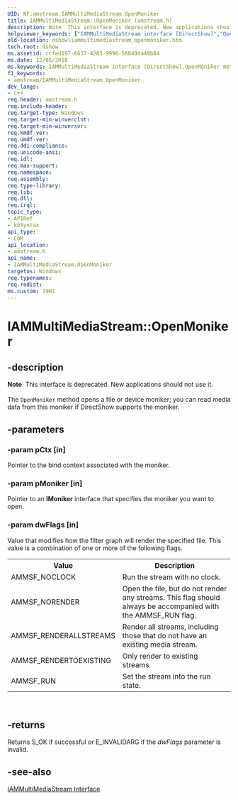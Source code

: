 ```yaml
---
UID: NF:amstream.IAMMultiMediaStream.OpenMoniker
title: IAMMultiMediaStream::OpenMoniker (amstream.h)
description: Note  This interface is deprecated. New applications should not use it. The OpenMoniker method opens a file or device moniker; you can read media data from this moniker if DirectShow supports the moniker.
helpviewer_keywords: ["IAMMultiMediaStream interface [DirectShow]","OpenMoniker method","IAMMultiMediaStream.OpenMoniker","IAMMultiMediaStream::OpenMoniker","IAMMultiMediaStreamOpenMoniker","OpenMoniker","OpenMoniker method [DirectShow]","OpenMoniker method [DirectShow]","IAMMultiMediaStream interface","amstream/IAMMultiMediaStream::OpenMoniker","dshow.iammultimediastream_openmoniker"]
old-location: dshow\iammultimediastream_openmoniker.htm
tech.root: dshow
ms.assetid: ccfed197-6637-4283-9996-56049da49b84
ms.date: 12/05/2018
ms.keywords: IAMMultiMediaStream interface [DirectShow],OpenMoniker method, IAMMultiMediaStream.OpenMoniker, IAMMultiMediaStream::OpenMoniker, IAMMultiMediaStreamOpenMoniker, OpenMoniker, OpenMoniker method [DirectShow], OpenMoniker method [DirectShow],IAMMultiMediaStream interface, amstream/IAMMultiMediaStream::OpenMoniker, dshow.iammultimediastream_openmoniker
f1_keywords:
- amstream/IAMMultiMediaStream.OpenMoniker
dev_langs:
- c++
req.header: amstream.h
req.include-header: 
req.target-type: Windows
req.target-min-winverclnt: 
req.target-min-winversvr: 
req.kmdf-ver: 
req.umdf-ver: 
req.ddi-compliance: 
req.unicode-ansi: 
req.idl: 
req.max-support: 
req.namespace: 
req.assembly: 
req.type-library: 
req.lib: 
req.dll: 
req.irql: 
topic_type:
- APIRef
- kbSyntax
api_type:
- COM
api_location:
- amstream.h
api_name:
- IAMMultiMediaStream.OpenMoniker
targetos: Windows
req.typenames: 
req.redist: 
ms.custom: 19H1
---
```


# IAMMultiMediaStream::OpenMoniker


## -description



<div class="alert"><b>Note</b>  This interface is deprecated. New applications should not use it.</div>
<div> </div>
The <code>OpenMoniker</code> method opens a file or device moniker; you can read media data from this moniker if DirectShow supports the moniker.




## -parameters




### -param pCtx [in]

Pointer to the bind context associated with the moniker.


### -param pMoniker [in]

Pointer to an <b>IMoniker</b> interface that specifies the moniker you want to open.


### -param dwFlags [in]

Value that modifies how the filter graph will render the specified file. This value is a combination of one or more of the following flags.

<table>
<tr>
<th>Value
                </th>
<th>Description
                </th>
</tr>
<tr>
<td>AMMSF_NOCLOCK</td>
<td>Run the stream with no clock.</td>
</tr>
<tr>
<td>AMMSF_NORENDER</td>
<td>Open the file, but do not render any streams. This flag should always be accompanied with the AMMSF_RUN flag.</td>
</tr>
<tr>
<td>AMMSF_RENDERALLSTREAMS</td>
<td>Render all streams, including those that do not have an existing media stream.</td>
</tr>
<tr>
<td>AMMSF_RENDERTOEXISTING</td>
<td>Only render to existing streams.</td>
</tr>
<tr>
<td>AMMSF_RUN</td>
<td>Set the stream into the run state.</td>
</tr>
</table>
 


## -returns



Returns S_OK if successful or E_INVALIDARG if the <i>dwFlags</i> parameter is invalid.




## -see-also




<a href="https://docs.microsoft.com/windows/desktop/api/amstream/nn-amstream-iammultimediastream">IAMMultiMediaStream Interface</a>
 

 

